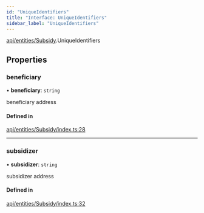 ```yaml
---
id: "UniqueIdentifiers"
title: "Interface: UniqueIdentifiers"
sidebar_label: "UniqueIdentifiers"
---
```


[api/entities/Subsidy](../../../../../modules/API/Entities/Subsidy/Subsidy.md).UniqueIdentifiers

## Properties

### beneficiary

• **beneficiary**: `string`

beneficiary address

#### Defined in

[api/entities/Subsidy/index.ts:28](https://github.com/PolymeshAssociation/polymesh-sdk/blob/88db4a911/src/api/entities/Subsidy/index.ts#L28)

___

### subsidizer

• **subsidizer**: `string`

subsidizer address

#### Defined in

[api/entities/Subsidy/index.ts:32](https://github.com/PolymeshAssociation/polymesh-sdk/blob/88db4a911/src/api/entities/Subsidy/index.ts#L32)
